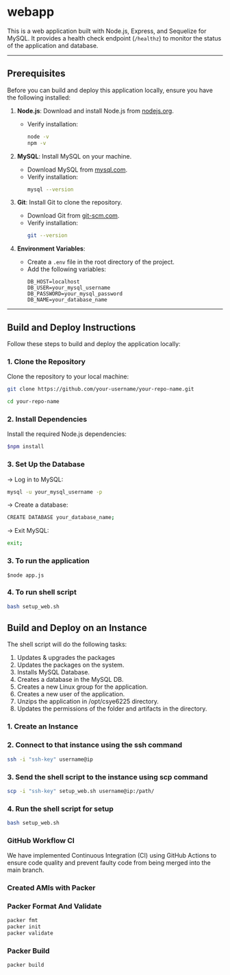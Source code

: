 # webapp

This is a web application built with Node.js, Express, and Sequelize for MySQL. It provides a health check endpoint (`/healthz`) to monitor the status of the application and database.

---

## Prerequisites

Before you can build and deploy this application locally, ensure you have the following installed:

1. **Node.js**: Download and install Node.js from [nodejs.org](https://nodejs.org/).
   - Verify installation:
     ```bash
     node -v
     npm -v
     ```

2. **MySQL**: Install MySQL on your machine.
   - Download MySQL from [mysql.com](https://dev.mysql.com/downloads/mysql/).
   - Verify installation:
     ```bash
     mysql --version
     ```

3. **Git**: Install Git to clone the repository.
   - Download Git from [git-scm.com](https://git-scm.com/).
   - Verify installation:
     ```bash
     git --version
     ```

4. **Environment Variables**:
   - Create a `.env` file in the root directory of the project.
   - Add the following variables:
     ```env
     DB_HOST=localhost
     DB_USER=your_mysql_username
     DB_PASSWORD=your_mysql_password
     DB_NAME=your_database_name
     ```

---

## Build and Deploy Instructions

Follow these steps to build and deploy the application locally:

### 1. Clone the Repository
Clone the repository to your local machine:
```bash
git clone https://github.com/your-username/your-repo-name.git

cd your-repo-name
```
### 2. Install Dependencies
Install the required Node.js dependencies:
```bash
$npm install
```
### 3. Set Up the Database
-> Log in to MySQL:
```bash
mysql -u your_mysql_username -p
```

-> Create a database:
```bash
CREATE DATABASE your_database_name;
```

-> Exit MySQL:
```bash
exit;
```

### 3. To run the application
    $node app.js


### 4. To run shell script
```bash
bash setup_web.sh
```

## Build and Deploy on an Instance
The shell script will do the following tasks:
1. Updates & upgrades the packages
2. Updates the packages on the system.
3. Installs MySQL Database.
4. Creates a database in the MySQL DB.
5. Creates a new Linux group for the application.
6. Creates a new user of the application.
7. Unzips the application in /opt/csye6225 directory.
8. Updates the permissions of the folder and artifacts in the directory.


### 1. Create an Instance

### 2. Connect to that instance using the ssh command
```bash
ssh -i "ssh-key" username@ip
```

### 3. Send the shell script to the instance using scp command
```bash
scp -i "ssh-key" setup_web.sh username@ip:/path/
```

### 4. Run the shell script for setup
```bash
bash setup_web.sh
```

### GitHub Workflow CI
We have implemented Continuous Integration (CI) using GitHub Actions to ensure code quality and prevent faulty code from being merged into the main branch.

### Created AMIs with Packer


### Packer Format And Validate
```bash
packer fmt
packer init
packer validate
```

### Packer Build
```bash
packer build
```